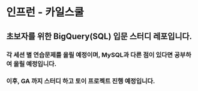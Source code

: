 # 인프런 - 카일스쿨 

## 초보자를 위한 BigQuery(SQL) 입문 스터디 레포입니다.


### 각 세션 별 연습문제를 올릴 예정이며, MySQL과 다른 점이 있다면 공부하여 올릴 예정입니다.
### 이후, GA 까지 스터디 하고 토이 프로젝트 진행 예정입니다.
